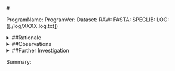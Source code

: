<!--
Document Owner:Menace Gallagher
GitRepo:MenaceGallagher/lab-book
-->
<!--Title-->#
ProgramName:
ProgramVer:
Dataset:
RAW:
FASTA:
SPECLIB:
LOG:			([./log/XXXX.log.txt])

<details><summary>##Rationale</summary><p>

</p></details>

<details><summary>##Observations</summary><p>

</p></details>


<details><summary>##Further Investigation</summary><p>

</p></details>



Summary: 
